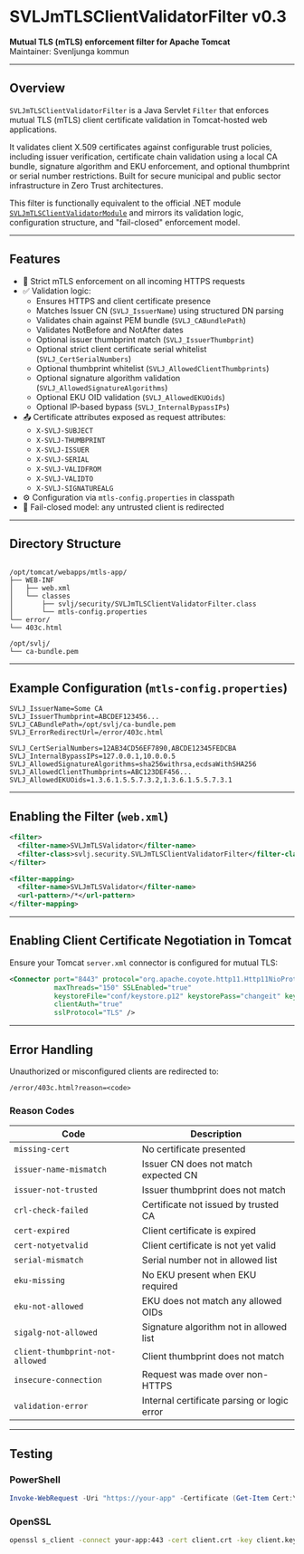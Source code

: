 # SVLJmTLSClientValidatorFilter v0.3

**Mutual TLS (mTLS) enforcement filter for Apache Tomcat**  
Maintainer: Svenljunga kommun  

---

## Overview

`SVLJmTLSClientValidatorFilter` is a Java Servlet `Filter` that enforces mutual TLS (mTLS) client certificate validation in Tomcat-hosted web applications.

It validates client X.509 certificates against configurable trust policies, including issuer verification, certificate chain validation using a local CA bundle, signature algorithm and EKU enforcement, and optional thumbprint or serial number restrictions. Built for secure municipal and public sector infrastructure in Zero Trust architectures.

This filter is functionally equivalent to the official .NET module [`SVLJmTLSClientValidatorModule`](https://github.com/svenljungakommun/SVLJmTLSClientValidatorModule) and mirrors its validation logic, configuration structure, and "fail-closed" enforcement model.

---

## Features

- 🔐 Strict mTLS enforcement on all incoming HTTPS requests
- ✅ Validation logic:
  - Ensures HTTPS and client certificate presence
  - Matches Issuer CN (`SVLJ_IssuerName`) using structured DN parsing
  - Validates chain against PEM bundle (`SVLJ_CABundlePath`)
  - Validates NotBefore and NotAfter dates
  - Optional issuer thumbprint match (`SVLJ_IssuerThumbprint`)
  - Optional strict client certificate serial whitelist (`SVLJ_CertSerialNumbers`)
  - Optional thumbprint whitelist (`SVLJ_AllowedClientThumbprints`)
  - Optional signature algorithm validation (`SVLJ_AllowedSignatureAlgorithms`)
  - Optional EKU OID validation (`SVLJ_AllowedEKUOids`)
  - Optional IP-based bypass (`SVLJ_InternalBypassIPs`)
- 📤 Certificate attributes exposed as request attributes:
  - `X-SVLJ-SUBJECT`
  - `X-SVLJ-THUMBPRINT`
  - `X-SVLJ-ISSUER`
  - `X-SVLJ-SERIAL`
  - `X-SVLJ-VALIDFROM`
  - `X-SVLJ-VALIDTO`
  - `X-SVLJ-SIGNATUREALG`
- ⚙️ Configuration via `mtls-config.properties` in classpath
- 🚫 Fail-closed model: any untrusted client is redirected

---

## Directory Structure

```

/opt/tomcat/webapps/mtls-app/
├── WEB-INF
│   ├── web.xml
│   └── classes
│       ├── svlj/security/SVLJmTLSClientValidatorFilter.class
│       └── mtls-config.properties
└── error/
└── 403c.html

/opt/svlj/
└── ca-bundle.pem

````

---

## Example Configuration (`mtls-config.properties`)

```properties
SVLJ_IssuerName=Some CA
SVLJ_IssuerThumbprint=ABCDEF123456...
SVLJ_CABundlePath=/opt/svlj/ca-bundle.pem
SVLJ_ErrorRedirectUrl=/error/403c.html

SVLJ_CertSerialNumbers=12AB34CD56EF7890,ABCDE12345FEDCBA
SVLJ_InternalBypassIPs=127.0.0.1,10.0.0.5
SVLJ_AllowedSignatureAlgorithms=sha256withrsa,ecdsaWithSHA256
SVLJ_AllowedClientThumbprints=ABC123DEF456...
SVLJ_AllowedEKUOids=1.3.6.1.5.5.7.3.2,1.3.6.1.5.5.7.3.1
````

---

## Enabling the Filter (`web.xml`)

```xml
<filter>
  <filter-name>SVLJmTLSValidator</filter-name>
  <filter-class>svlj.security.SVLJmTLSClientValidatorFilter</filter-class>
</filter>

<filter-mapping>
  <filter-name>SVLJmTLSValidator</filter-name>
  <url-pattern>/*</url-pattern>
</filter-mapping>
```

---

## Enabling Client Certificate Negotiation in Tomcat

Ensure your Tomcat `server.xml` connector is configured for mutual TLS:

```xml
<Connector port="8443" protocol="org.apache.coyote.http11.Http11NioProtocol"
           maxThreads="150" SSLEnabled="true"
           keystoreFile="conf/keystore.p12" keystorePass="changeit" keystoreType="PKCS12"
           clientAuth="true"
           sslProtocol="TLS" />
```

---

## Error Handling

Unauthorized or misconfigured clients are redirected to:

```
/error/403c.html?reason=<code>
```

### Reason Codes

| Code                            | Description                                 |
| ------------------------------- | ------------------------------------------- |
| `missing-cert`                  | No certificate presented                    |
| `issuer-name-mismatch`          | Issuer CN does not match expected CN        |
| `issuer-not-trusted`            | Issuer thumbprint does not match            |
| `crl-check-failed`              | Certificate not issued by trusted CA        |
| `cert-expired`                  | Client certificate is expired               |
| `cert-notyetvalid`              | Client certificate is not yet valid         |
| `serial-mismatch`               | Serial number not in allowed list           |
| `eku-missing`                   | No EKU present when EKU required            |
| `eku-not-allowed`               | EKU does not match any allowed OIDs         |
| `sigalg-not-allowed`            | Signature algorithm not in allowed list     |
| `client-thumbprint-not-allowed` | Client thumbprint does not match            |
| `insecure-connection`           | Request was made over non-HTTPS             |
| `validation-error`              | Internal certificate parsing or logic error |

---

## Testing

### PowerShell

```powershell
Invoke-WebRequest -Uri "https://your-app" -Certificate (Get-Item Cert:\CurrentUser\My\<THUMBPRINT>)
```

### OpenSSL

```bash
openssl s_client -connect your-app:443 -cert client.crt -key client.key -CAfile ca-bundle.pem
```
